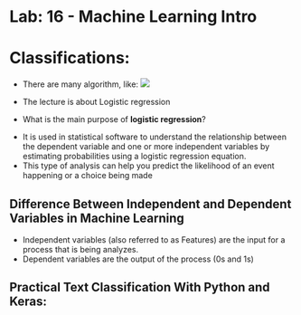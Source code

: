 # Lab: 16 - Machine Learning Intro
# Classifications:
* There are many algorithm, like:
![](https://data-flair.training/blogs/wp-content/uploads/sites/2/2019/10/Machine-Learning-Classification-Algorithms.jpg)

* The lecture is about Logistic regression
* What is the main purpose of **logistic regression**?
 - It is used in statistical software to understand the relationship between the dependent variable and one or more independent variables by estimating probabilities using a logistic regression equation. 
 - This type of analysis can help you predict the likelihood of an event happening or a choice being made




## Difference Between Independent and Dependent Variables in Machine Learning
* Independent variables (also referred to as Features) are the input for a process that is being analyzes. 
* Dependent variables are the output of the process (0s and 1s)



## Practical Text Classification With Python and Keras:


